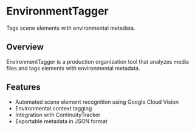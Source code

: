 # EnvironmentTagger

Tags scene elements with environmental metadata.

## Overview

EnvironmentTagger is a production organization tool that analyzes media files and tags elements with environmental metadata.

## Features

- Automated scene element recognition using Google Cloud Vision
- Environmental context tagging
- Integration with ContinuityTracker
- Exportable metadata in JSON format
